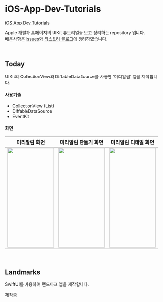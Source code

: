 # iOS-App-Dev-Tutorials

[iOS App Dev Tutorials](https://developer.apple.com/tutorials/app-dev-training)

Apple 개발자 홈페이지의 UIKit 튜토리얼을 보고 정리하는 repository 입니다.  
배운사항은 [Issues](https://github.com/NEULiee/iOS-App-Dev-Tutorials/issues?q=is%3Aissue+is%3Aclosed)와 [티스토리 블로그](https://luen.tistory.com/category/iOS/STUDY)에 정리하였습니다.


<br>

## Today
UIKit의 CollectionView와 DiffableDataSource를 사용한 '미리알림' 앱을 제작합니다.

#### 사용기술
- CollectionView (List)
- DiffableDataSource
- EventKit

#### 화면
|미리알림 화면|미리알림 만들기 화면|미리알림 디테일 화면|
|-|-|-|
|<img src="https://user-images.githubusercontent.com/39167842/177472509-0525b0f6-7c0b-4335-a06b-b554926006d5.png" width="150" height="325">|<img src="https://user-images.githubusercontent.com/39167842/177471976-134697f4-6f5c-470a-91d8-41a7d98b5d92.png" width="150" height="325">|<img src="https://user-images.githubusercontent.com/39167842/177472624-af8d6c59-219a-4e67-badc-4887e8d023cc.png" width="150" height="325">|

<br>

## Landmarks
SwiftUI를 사용하여 랜드마크 앱을 제작합니다.

제작중
